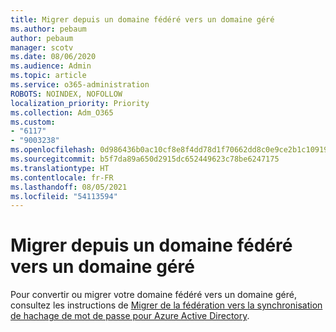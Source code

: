 ```yaml
---
title: Migrer depuis un domaine fédéré vers un domaine géré
ms.author: pebaum
author: pebaum
manager: scotv
ms.date: 08/06/2020
ms.audience: Admin
ms.topic: article
ms.service: o365-administration
ROBOTS: NOINDEX, NOFOLLOW
localization_priority: Priority
ms.collection: Adm_O365
ms.custom:
- "6117"
- "9003238"
ms.openlocfilehash: 0d986436b0ac10cf8e8f4dd78d1f70662dd8c0e9ce2b1c109191851fe9dd18e9
ms.sourcegitcommit: b5f7da89a650d2915dc652449623c78be6247175
ms.translationtype: HT
ms.contentlocale: fr-FR
ms.lasthandoff: 08/05/2021
ms.locfileid: "54113594"
---
```

# <a name="migrate-from-federated-domain-to-managed-domain"></a>Migrer depuis un domaine fédéré vers un domaine géré

Pour convertir ou migrer votre domaine fédéré vers un domaine géré, consultez les instructions de [Migrer de la fédération vers la synchronisation de hachage de mot de passe pour Azure Active Directory](https://docs.microsoft.com/azure/active-directory/hybrid/plan-migrate-adfs-password-hash-sync).